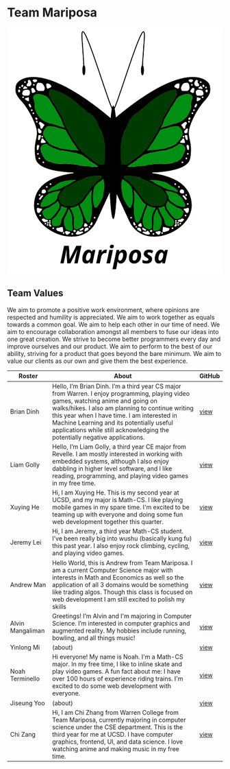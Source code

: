 # Team Mariposa
 
![Team Logo](mariposalogo.png)
 
## Team Values
We aim to promote a positive work environment, where opinions are respected and humility is appreciated. We aim to work together as equals towards a common goal. We aim to help each other in our time of need. We aim to encourage collaboration amongst all members to fuse our ideas into one great creation. We strive to become better programmers every day and improve ourselves and our product. We aim to perform to the best of our ability, striving for a product that goes beyond the bare minimum. We aim to value our clients as our own and give them the best experience.
 
| Roster | About | GitHub |
| ------ | ----- | ------ |
| Brian Dinh        | Hello, I’m Brian Dinh. I’m a third year CS major from Warren. I enjoy programming, playing video games, watching anime and going on walks/hikes. I also am planning to continue writing this year when I have time. I am interested in Machine Learning and its potentially useful applications while still acknowledging the potentially negative applications. | [view](https://github.com/TheFProjects)   |
| Liam Golly        | Hello, I’m Liam Golly, a third year CE major from Revelle. I am mostly interested in working with embedded systems, although I also enjoy dabbling in higher level software, and I like reading, programming, and playing video games in my free time. | [view](https://github.com/liamgolly)      |
| Xuying He         | Hi, I am Xuying He. This is my second year at UCSD, and my major is Math-CS. I like playing mobile games in my spare time. I'm excited to be teaming up with everyone and doing some fun web development together this quarter.| [view](https://github.com/pika-chu11)     |
| Jeremy Lei        | Hi, I am Jeremy, a third year Math-CS student. I’ve been really big into wushu (basically kung fu) this past year. I also enjoy rock climbing, cycling, and playing video games. | [view](https://github.com/countpearsauce) |
| Andrew Man        | Hello World, this is Andrew from Team Mariposa. I am a current Computer Science major with interests in Math and Economics as well so the application of all 3 domains would be something like trading algos. Though this class is focused on web development I am still excited to polish my skills   | [view](https://github.com/AndrwMan) |  
| Alvin Mangaliman  | Greetings! I’m Alvin and I'm majoring in Computer Science. I’m interested in computer graphics and augmented reality. My hobbies include running, bowling, and all things music! | [view](https://github.com/realhumanbeen)  |
| Yinlong Mi        | (about) | [view](https://github.com/YinlongMi)      |
| Noah Terminello   | Hi everyone! My name is Noah. I'm a Math-CS major. In my free time, I like to inline skate and play video games. A fun fact about me: I have over 100 hours of experience riding trains. I'm excited to do some web development with everyone. | [view](https://github.com/owadg)          |
| Jiseung Yoo       | (about) | [view](https://github.com/wltmd153)       |
| Chi Zang          | Hi, I am Chi Zhang from Warren College from Team Mariposa, currently majoring in computer science under the CSE department. This is the third year for me at UCSD. I have computer graphics, frontend, UI, and data science. I love watching anime and making music in my free time. | [view](https://github.com/chizhang9135)   |
